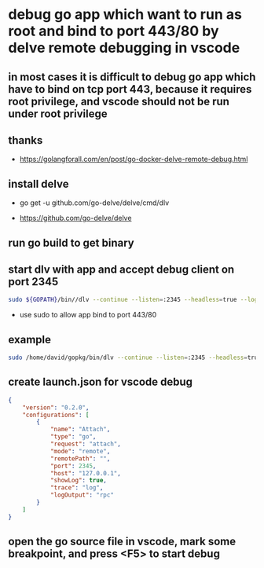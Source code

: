
# debug go app which want to run as root and bind to port 443/80 by delve remote debugging in vscode

## in most cases it is difficult to debug go app which have to bind on tcp port 443, because it requires root privilege, and vscode should not be run under root privilege

## thanks

* <https://golangforall.com/en/post/go-docker-delve-remote-debug.html>

## install delve

* go get -u github.com/go-delve/delve/cmd/dlv

* <https://github.com/go-delve/delve>

## run go build to get binary

## start dlv with app and accept debug client on port 2345

```bash
sudo ${GOPATH}/bin//dlv --continue --listen=:2345 --headless=true --log=true --log-output=debugger --accept-multiclient --api-version=2 exec <app binary to debug> [-- app parameters]
```

* use sudo to allow app bind to port 443/80

## example

```bash
sudo /home/david/gopkg/bin/dlv --continue --listen=:2345 --headless=true --log=true --log-output=debugger --accept-multiclient --api-version=2 exec ./magicgate -- --domains="*.example.dev" --addrTLS="0.0.0.0:443" --addr="0.0.0.0:80" --defaultservername=default.example.dev --trimlist="www.,default."
```

## create launch.json for vscode debug

```json
{
    "version": "0.2.0",
    "configurations": [
        {
            "name": "Attach",
            "type": "go",
            "request": "attach",
            "mode": "remote",
            "remotePath": "",
            "port": 2345,
            "host": "127.0.0.1",
            "showLog": true,
            "trace": "log",
            "logOutput": "rpc"
        }
    ]
}

```

## open the go source file in vscode, mark some breakpoint, and press \<F5> to start debug

